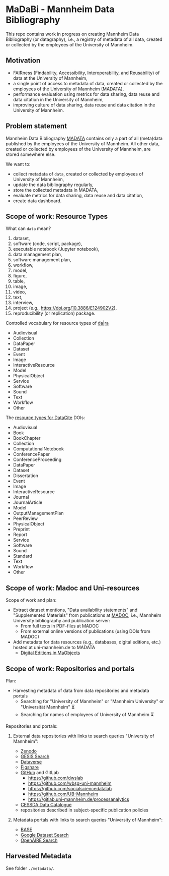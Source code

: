 # MaDaBi - Mannheim Data Bibliography

This repo contains work in progress on creating Mannheim Data Bibliography (or datagraphy), i.e., a registry of metadata of all data, created or collected by the employees of the University of Mannheim.

## Motivation

* FAIRness (Findability, Accessibility, Interoperability, and Reusability) of data at the University of Mannheim,
* a single point of access to metadata of data, created or collected by the employees of the University of Mannheim ([MADATA](https://madata.bib.uni-mannheim.de)),
* performance evaluation using metrics for data sharing, data reuse and data citation in the University of Mannheim,
* improving culture of data sharing, data reuse and data citation in the University of Mannheim.

## Problem statement

Mannheim Data Bibliography [MADATA](https://madata.bib.uni-mannheim.de) contains only a part of all (meta)data published by the employees of the University of Mannheim. 
All other data, created or collected by employees of the University of Mannheim, 
are stored somewhere else.

We want to:
* collect metadata of `data`, created or collected by employees of University of Mannheim,
* update the data bibliography regularly,
* store the collected metadata in MADATA,
* evaluate metrics for data sharing, data reuse and data citation,
* create data dashboard.

## Scope of work: Resource Types

What can `data` mean?
1. dataset,
2. software (code, script, package),
3. executable notebook (Jupyter notebook),
4. data management plan, 
5. software management plan,
6. workflow,
7. model,
8. figure,
9. table,
10. image,
11. video,
12. text,
13. interview,
14. project (e.g., https://doi.org/10.3886/E124902V2),
15. reproducibility (or replication) package.

Controlled vocabulary for resource types of [da|ra](https://www.da-ra.de/media/pages/downloads/metadata/version-4-0/87b5e1dc34-1701081033/dara-resourceType-v4.1.xsd)
* Audiovisual
* Collection
* DataPaper
* Dataset
* Event
* Image
* InteractiveResource
* Model
* PhysicalObject
* Service
* Software
* Sound
* Text
* Workflow
* Other

The [resource types for DataCite](https://support.datacite.org/docs/what-are-the-resource-types-for-datacite-dois) DOIs:
* Audiovisual
* Book
* BookChapter
* Collection
* ComputationalNotebook
* ConferencePaper
* ConferenceProceeding
* DataPaper
* Dataset
* Dissertation
* Event
* Image
* InteractiveResource
* Journal
* JournalArticle
* Model
* OutputManagementPlan
* PeerReview
* PhysicalObject
* Preprint
* Report
* Service
* Software
* Sound
* Standard
* Text
* Workflow
* Other

## Scope of work: Madoc and Uni-resources

Scope of work and plan:
* Extract dataset mentions, "Data availability statements" and "Supplemented Materials" from publications at [MADOC](https://madoc.bib.uni-mannheim.de), i.e., Mannheim University bibliography and publication server:
   * From full texts in PDF-files at MADOC
   * From external online versions of publications (using DOIs from MADOC)
* Add metadata for data resources (e.g., databases, digital editions, etc.) hosted at uni-mannheim.de to MADATA
   * [Digital Editions in MaObjects](https://www.bib.uni-mannheim.de/en/lehren-und-forschen/fdz-home/fdz-services/maobjects-1)

## Scope of work: Repositories and portals

Plan:

* Harvesting metadata of data from data repositories and metadata portals
   * Searching for "University of Mannheim" or "Mannheim University" or "Universität Mannheim" :hourglass_flowing_sand:
   * Searching for names of employees of University of Mannheim :hourglass_flowing_sand:

Repositories and portals:
1. External data repositories with links to search queries "University of Mannheim":
   * [Zenodo](https://zenodo.org/search?q=type%3A%28dataset%20OR%20software%20OR%20image%20OR%20video%20OR%20physicalobject%20OR%20datamanagementplan%20OR%20softwaremanagementplan%20OR%20softwaredocumentation%29%20%20AND%20creators.affiliation%3A%28%22University%20of%20Mannheim%22%20OR%20%22Mannheim%20University%22%20OR%20%22Universit%C3%A4t%20Mannheim%22%29&l=list&p=1&s=10&sort=bestmatch)
   * [GESIS Search](https://search.gesis.org/?source=%7B%22query%22%3A%7B%22bool%22%3A%7B%22must%22%3A%5B%7B%22query_string%22%3A%7B%22query%22%3A%22%5C%22Universit%C3%A4t%20Mannheim%5C%22%22%2C%22default_operator%22%3A%22AND%22%7D%7D%5D%2C%22filter%22%3A%5B%7B%22term%22%3A%7B%22type%22%3A%22research_data%22%7D%7D%5D%7D%7D%7D)
   * [Dataverse](https://dataverse.harvard.edu/dataverse/harvard?q=%22University+of+Mannheim%22&types=dataverses&sort=score&order=desc&page=1)
   * [Figshare](https://figshare.com/search?q=%22Mannheim%20Universit%C3%A4t%22&itemTypes=3,1,6)
   * [GitHub](https://github.com/search?q=%22University+of+Mannheim%22&type=repositories) and GitLab
      * https://github.com/dwslab
      * https://github.com/wbsg-uni-mannheim
      * https://github.com/socialsciencedatalab
      * https://github.com/UB-Mannheim
      * https://gitlab.uni-mannheim.de/processanalytics
   * [CESSDA Data Catalogue](https://datacatalogue.cessda.eu/?q=%22University%20of%20Mannheim%22)
   * repositories described in subject-specific publication policies

2. Metadata portals with links to search queries "University of Mannheim":
   * [BASE](https://api.base-search.net/cgi-bin/BaseHttpSearchInterface.fcgi?func=PerformSearch&query=(University%20of%20Mannheim%20AND%20dctypenorm:7))
   * [Google Dataset Search](https://datasetsearch.research.google.com/search?src=0&query=%22university%20of%20mannheim%22)
   * [OpenAIRE Search](https://explore.openaire.eu/search/find?type=%22datasets%22,%22software%22&resultbestaccessright=%22Open%2520Access%22&fv0=%22university%20of%20mannheim%22&f0=q)

## Harvested Metadata

See folder `./metadata/`.
